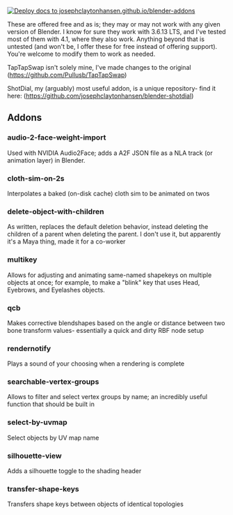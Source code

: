 [![Deploy docs to josephclaytonhansen.github.io/blender-addons](https://github.com/josephclaytonhansen/blender-addons/actions/workflows/static.yml/badge.svg?branch=main)](https://josephclaytonhansen.github.io/blender-addons/)

These are offered free and as is; they may or may not work with any given version of Blender. I know for sure they work with 3.6.13 LTS, and I've tested most of them with 4.1, where they also work. Anything beyond that is untested (and won't be, I offer these for free instead of offering support). You're welcome to modify them to work as needed. 

TapTapSwap isn't solely mine, I've made changes to the original (https://github.com/Pullusb/TapTapSwap)

ShotDial, my (arguably) most useful addon, is a unique repository- find it here: (https://github.com/josephclaytonhansen/blender-shotdial)

## Addons
### audio-2-face-weight-import
Used with NVIDIA Audio2Face; adds a A2F JSON file as a NLA track (or animation layer) in Blender.

### cloth-sim-on-2s
Interpolates a baked (on-disk cache) cloth sim to be animated on twos

### delete-object-with-children
As written, replaces the default deletion behavior, instead deleting the children of a parent when deleting the parent. I don't use it, but apparently it's a Maya thing, made it for a co-worker

### multikey
Allows for adjusting and animating same-named shapekeys on multiple objects at once; for example, to make a "blink" key that uses Head, Eyebrows, and Eyelashes objects.

### qcb
Makes corrective blendshapes based on the angle or distance between two bone transform values- essentially a quick and dirty RBF node setup

### rendernotify
Plays a sound of your choosing when a rendering is complete

### searchable-vertex-groups
Allows to filter and select vertex groups by name; an incredibly useful function that should be built in

### select-by-uvmap
Select objects by UV map name

### silhouette-view
Adds a silhouette toggle to the shading header

### transfer-shape-keys
Transfers shape keys between objects of identical topologies 
